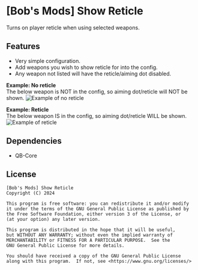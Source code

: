 # [Bob's Mods] Show Reticle

Turns on player reticle when using selected weapons.

## Features

- Very simple configuration.
- Add weapons you wish to show reticle for into the config.
- Any weapon not listed will have the reticle/aiming dot disabled.

**Example: No reticle**\
The below weapon is NOT in the config, so aiming dot/reticle will NOT be shown.
![Example of no reticle](https://i.imgur.com/ryztFSN.png)

**Example: Reticle**\
The below weapon IS in the config, so aiming dot/reticle WILL be shown.
![Example of reticle](https://i.imgur.com/tMhon3U.png)

## Dependencies

- QB-Core

## License

    [Bob's Mods] Show Reticle
    Copyright (C) 2024

    This program is free software: you can redistribute it and/or modify
    it under the terms of the GNU General Public License as published by
    the Free Software Foundation, either version 3 of the License, or
    (at your option) any later version.

    This program is distributed in the hope that it will be useful,
    but WITHOUT ANY WARRANTY; without even the implied warranty of
    MERCHANTABILITY or FITNESS FOR A PARTICULAR PURPOSE.  See the
    GNU General Public License for more details.

    You should have received a copy of the GNU General Public License
    along with this program.  If not, see <https://www.gnu.org/licenses/>
